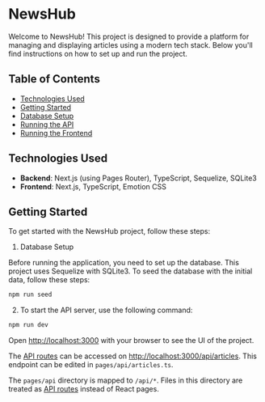 # NewsHub

Welcome to NewsHub! This project is designed to provide a platform for managing and displaying articles using a modern tech stack. Below you'll find instructions on how to set up and run the project.

## Table of Contents

- [Technologies Used](#technologies-used)
- [Getting Started](#getting-started)
- [Database Setup](#database-setup)
- [Running the API](#running-the-api)
- [Running the Frontend](#running-the-frontend)


## Technologies Used

- **Backend**: Next.js (using Pages Router), TypeScript, Sequelize, SQLite3
- **Frontend**: Next.js, TypeScript, Emotion CSS

## Getting Started

To get started with the NewsHub project, follow these steps:

1. Database Setup

Before running the application, you need to set up the database. This project uses Sequelize with SQLite3. To seed the database with the initial data, follow these steps:

```bash
npm run seed
```

2. To start the API server, use the following command:

```bash
npm run dev
```

Open [http://localhost:3000](http://localhost:3000) with your browser to see the UI of the project.

The [API routes](https://nextjs.org/docs/api-routes/introduction) can be accessed on [http://localhost:3000/api/articles](http://localhost:3000/api/articles). This endpoint can be edited in `pages/api/articles.ts`.

The `pages/api` directory is mapped to `/api/*`. Files in this directory are treated as [API routes](https://nextjs.org/docs/api-routes/introduction) instead of React pages.
